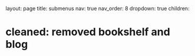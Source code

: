 layout: page
title: submenus
nav: true
nav_order: 8
dropdown: true
children:
  # cleaned: removed bookshelf and blog

